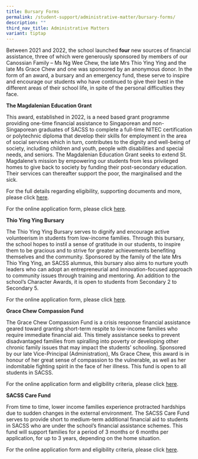 ```yaml
---
title: Bursary Forms
permalink: /student-support/administrative-matter/bursary-forms/
description: ""
third_nav_title: Administrative Matters
variant: tiptap
---
```

<p>Between 2021 and 2022, the school launched&nbsp;<strong>four</strong>&nbsp;new
sources of financial assistance, three of which were generously sponsored
by members of our Canossian Family – Ms Ng Wee Chew, the late Mrs Thio
Ying Ying and the late Ms Grace Chew and one was sponsored by an anonymous
donor. In the form of an award, a bursary and an emergency fund, these
serve to inspire and encourage our students who have continued to give
their best in the different areas of their school life, in spite of the
personal difficulties they face.</p>
<p><strong>The Magdalenian Education Grant</strong>
</p>
<p>This award, established in 2022, is a need based grant programme providing
one-time financial assistance to Singaporean and non-Singaporean graduates
of SACSS to complete a full-time NITEC certification or polytechnic diploma
that develop their skills for employment in the area of social services
which in turn, contributes to the dignity and well-being of society, including
children and youth, people with disabilities and special needs, and seniors.
The Magdalenian Education Grant seeks to extend St. Magdalene’s mission
by empowering our students from less privileged homes to give back to society
by funding their post-secondary education. Their services can thereafter
support the poor, the marginalised and the sick.</p>
<p>For the full details regarding eligibility, supporting documents and more,
please click&nbsp;<a href="/files/Student%20Support/Magdalenian-Education-Grant-Full-Details_15Dec.pdf" rel="noopener noreferrer nofollow" target="_blank">here</a>.</p>
<p>For the online application form, please click <a href="https://form.gov.sg/66ed326d0600a84ba70b56fa" rel="noopener nofollow" target="_blank">here</a>.</p>
<p><strong>Thio Ying Ying Bursary</strong>
</p>
<p>The Thio Ying Ying Bursary serves to dignify and encourage active volunteerism
in students from low-income families. Through this bursary, the school
hopes to instil a sense of gratitude in our students, to inspire them to
be gracious and to strive for greater achievements benefiting themselves
and the community. Sponsored by the family of the late Mrs Thio Ying Ying,
an SACSS alumnus, this bursary also aims to nurture youth leaders who can
adopt an entrepreneurial and innovation-focused approach to community issues
through training and mentoring. An addition to the school’s Character Awards,
it is open to students from Secondary 2 to Secondary 5.</p>
<p>For the online application form, please click <a href="https://tinyurl.com/TYYbursary" rel="noopener nofollow" target="_blank">here</a>.</p>
<p><strong>Grace Chew Compassion Fund</strong>
</p>
<p>The Grace Chew Compassion Fund is a crisis response financial assistance
geared toward granting short-term respite to low-income families who require
immediate financial aid. This timely assistance seeks to prevent disadvantaged
families from spiralling into poverty or developing other chronic family
issues that may impact the students’ schooling. Sponsored by our late Vice-Principal
(Administration), Ms Grace Chew, this award is in honour of her great sense
of compassion to the vulnerable, as well as her indomitable fighting spirit
in the face of her illness. This fund is open to all students in SACSS.</p>
<p>For the online application form and eligibility criteria, please click
<a href="https://form.gov.sg/66f0dd7c0600a84ba7455d84" rel="noopener nofollow" target="_blank">here</a>.</p>
<p><strong>SACSS Care Fund</strong>
</p>
<p>From time to time, lower income families experience protracted hardships
due to sudden changes in the external environment. The SACSS Care Fund
serves to provide short to medium-term additional financial aid to students
in SACSS who are under the school’s financial assistance schemes. This
fund will support families for a period of 3 months or 6 months per application,
for up to 3 years, depending on the home situation.</p>
<p>For the online application form and eligibility criteria, please click
<a href="https://form.gov.sg/66ecdb458f79422c6d574999" rel="noopener nofollow" target="_blank">here</a>.</p>